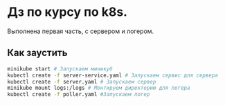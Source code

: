 # Дз по курсу по k8s.

Выполнена первая часть, с сервером и логером.

## Как заустить

```bash
minikube start # Запускаем миникуб
kubectl create -f server-service.yaml # Запускаем сервис для сервера
kubectl create -f server.yaml # Запускаем сервер
minikube mount logs:/logs # Монтируем директорию для логера
kubectl create -f poller.yaml #Запускаем логер
```






